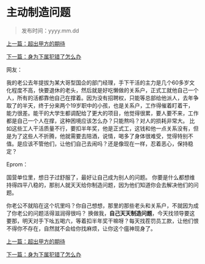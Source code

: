# 主动制造问题
>
>发布时间：yyyy.mm.dd

[上一篇：超出甲方的期待](/work/article31)

[下一篇：身为下属犯错了怎么办](/work/article33)

网友：

我的老公去年提拔为某大哥型国企的部门经理，手下干活的主力是几个60多岁文化程度不高，快要退休的老头，然后就是好吃懒做的关系户，正式工就他自己一个人，所有的活都靠他自己在撑着。因为没有招聘权，只能等总部给他派人，去年争取了的半天，终于分来两个19岁职中的小孩，也是关系户，工作得催着盯着干，能力很差。能干的大学生都调配给了更大的项目，他觉得很累，要人要不来，工作都是自己一个人在撑，这种困境应该怎么办？只能熬吗？对人的损耗非常大。 比如这些工人干活质量不行，要扣半年奖，他是正式工，这钱和他一点关系没有，但是为了这些人不折腾，他就需要去陪酒，说情，喝多了身体很难受，觉得特别不值。是应该不管他们，让他们自己去闹吗？还是像现在一样，忍着恶心，保持稳定？

Eprom：

国营单位里，想日子过舒服了，最好让自己成为别人的问题。 你要是什么都想维持得四平八稳的，那别人就天天给你制造问题，因为他们知道你会去解决他们的问题。

你老公不就陷在这个坑里吗？你自己想想，那里的那些老头和关系户，不就因为成了你老公的问题活得滋润得很吗？ 换做我，**自己天天制造问题**，今天找领导要这要那，明天对手下吆五喝六，等着扣半年奖干嘛呀？每天找茬罚员工款，让他们恨不得你不存在，自然就不会给你找麻烦，让你这个瘟神现身了。

[上一篇：超出甲方的期待](/work/article31)

[下一篇：身为下属犯错了怎么办](/work/article33)




















​     











